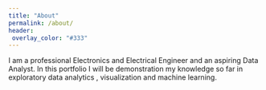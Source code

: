 ```yaml
---
title: "About"
permalink: /about/
header:
 overlay_color: "#333"
---
```


I am a professional Electronics and Electrical Engineer and an aspiring
Data Analyst. In this portfolio I will be demonstration my knowledge so far in
exploratory data analytics , visualization and machine learning.
